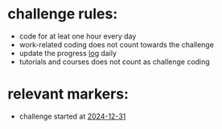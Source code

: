 # challenge rules: 
- code for at leat one hour every day
- work-related coding does not count towards the challenge
- update the progress [log](./log.md) daily
- tutorials and courses does not count as challenge coding


# relevant markers:
- challenge started at [2024-12-31](https://github.com/hanyelC/code-up-challenge/blob/main/log.md#day-1-december-31-2024)
